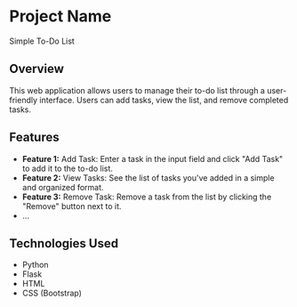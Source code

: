 # Project Name

Simple To-Do List

## Overview

This web application allows users to manage their to-do list through a user-friendly interface. Users can add tasks, view the list, and remove completed tasks.

## Features

- **Feature 1:** Add Task: Enter a task in the input field and click "Add Task" to add it to the to-do list.
- **Feature 2:** View Tasks: See the list of tasks you've added in a simple and organized format.
- **Feature 3:** Remove Task: Remove a task from the list by clicking the "Remove" button next to it.
- ...

## Technologies Used

- Python
- Flask
- HTML
- CSS (Bootstrap)



